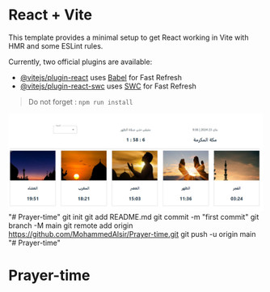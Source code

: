 # React + Vite

This template provides a minimal setup to get React working in Vite with HMR and some ESLint rules.

Currently, two official plugins are available:

- [@vitejs/plugin-react](https://github.com/vitejs/vite-plugin-react/blob/main/packages/plugin-react/README.md) uses [Babel](https://babeljs.io/) for Fast Refresh
- [@vitejs/plugin-react-swc](https://github.com/vitejs/vite-plugin-react-swc) uses [SWC](https://swc.rs/) for Fast Refresh


<!-- > live demo :  [link](https://res-res.netlify.app/) -->

> Do not forget :  `npm run install`


![image](src/assets/readme.png)"# Prayer-time"  git init git add README.md git commit -m "first commit" git branch -M main git remote add origin https://github.com/MohammedAlsir/Prayer-time.git git push -u origin main
"# Prayer-time" 
# Prayer-time
